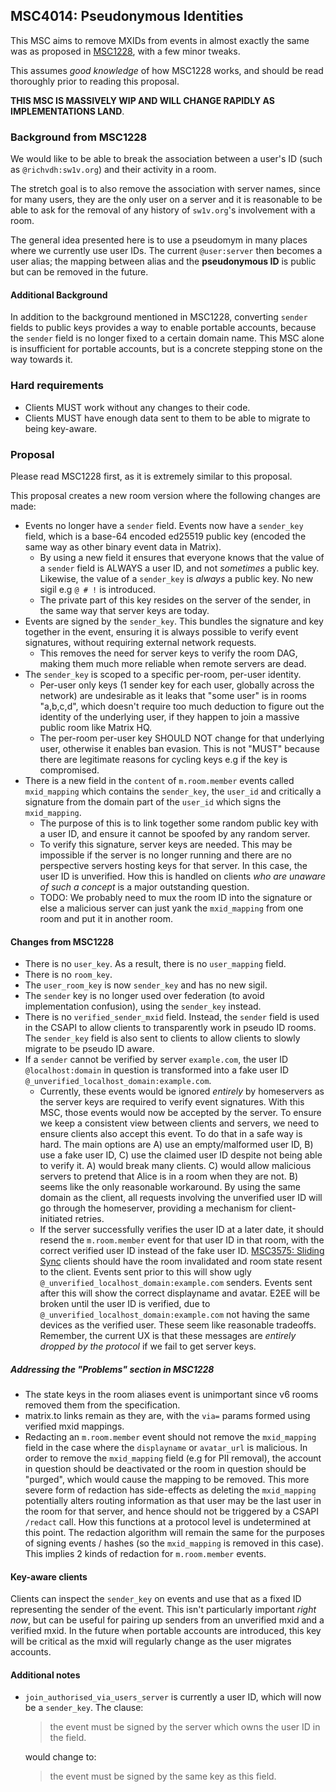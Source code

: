 ## MSC4014: Pseudonymous Identities

This MSC aims to remove MXIDs from events in almost exactly the same was as proposed in [MSC1228](https://github.com/matrix-org/matrix-spec-proposals/blob/rav/proposal/remove_mxids_from_events/proposals/1228-removing-mxids-from-events.md), with a few minor tweaks.

This assumes *good knowledge* of how MSC1228 works, and should be read thoroughly prior to reading this proposal.


**THIS MSC IS MASSIVELY WIP AND WILL CHANGE RAPIDLY AS IMPLEMENTATIONS LAND**.

### Background from MSC1228

We would like to be able to break the association between a user's ID (such as `@richvdh:sw1v.org`) and their activity in a room.

The stretch goal is to also remove the association with server names, since for many users, they are the only user on a server and it is reasonable to be able to ask for the removal of any history of `sw1v.org`'s involvement with a room.

The general idea presented here is to use a pseudomym in many places where we currently use user IDs. The current `@user:server` then becomes a user alias; the mapping between alias and the **pseudonymous ID** is public but can be removed in the future.

#### Additional Background

In addition to the background mentioned in MSC1228, converting `sender` fields to public keys provides a way to enable portable accounts, because the `sender` field is no longer fixed to a certain domain name. This MSC alone is insufficient for portable accounts, but is a concrete stepping stone on the way towards it.

### Hard requirements
 - Clients MUST work without any changes to their code.
 - Clients MUST have enough data sent to them to be able to migrate to being key-aware.

### Proposal

Please read MSC1228 first, as it is extremely similar to this proposal.

This proposal creates a new room version where the following changes are made:
- Events no longer have a `sender` field. Events now have a `sender_key` field, which is a base-64 encoded ed25519 public key (encoded the same way as other binary event data in Matrix).
    * By using a new field it ensures that everyone knows that the value of a `sender` field is ALWAYS a user ID, and not _sometimes_ a public key. Likewise, the value of a `sender_key` is _always_ a public key. No new sigil e.g `@ # !` is introduced.
    * The private part of this key resides on the server of the sender, in the same way that server keys are today.
- Events are signed by the `sender_key`. This bundles the signature and key together in the event, ensuring it is always possible to verify event signatures, without requiring external network requests.
    * This removes the need for server keys to verify the room DAG, making them much more reliable when remote servers are dead.
- The `sender_key` is scoped to a specific per-room, per-user identity.
    * Per-user only keys (1 sender key for each user, globally across the network) are undesirable as it leaks that "some user" is in rooms "a,b,c,d", which doesn't require too much deduction to figure out the identity of the underlying user, if they happen to join a massive public room like Matrix HQ.
    * The per-room per-user key SHOULD NOT change for that underlying user, otherwise it enables ban evasion. This is not "MUST" because there are legitimate reasons for cycling keys e.g if the key is compromised.
- There is a new field in the `content` of `m.room.member` events called `mxid_mapping` which contains the `sender_key`, the `user_id` and critically a signature from the domain part of the `user_id` which signs the `mxid_mapping`.
    * The purpose of this is to link together some random public key with a user ID, and ensure it cannot be spoofed by any random server.
    * To verify this signature, server keys are needed. This may be impossible if the server is no longer running and there are no perspective servers hosting keys for that server. In this case, the user ID is unverified. How this is handled on clients _who are unaware of such a concept_ is a major outstanding question.
    * TODO: We probably need to mux the room ID into the signature or else a malicious server can just yank the `mxid_mapping` from one room and put it in another room. 

#### Changes from MSC1228

- There is no `user_key`. As a result, there is no `user_mapping` field.
- There is no `room_key`.
- The `user_room_key` is now `sender_key` and has no new sigil.
- The `sender` key is no longer used over federation (to avoid implementation confusion), using the `sender_key` instead.
- There is no `verified_sender_mxid` field. Instead, the `sender` field is used in the CSAPI to allow clients to transparently work in pseudo ID rooms. The `sender_key` field is also sent to clients to allow clients to slowly migrate to be pseudo ID aware.
- If a `sender` cannot be verified by server `example.com`, the user ID `@localhost:domain` in question is transformed into a fake user ID `@_unverified_localhost_domain:example.com`.
    * Currently, these events would be ignored _entirely_ by homeservers as the server keys are required to verify event signatures. With this MSC, those events would now be accepted by the server. To ensure we keep a consistent view between clients and servers, we need to ensure clients also accept this event. To do that in a safe way is hard. The main options are A) use an empty/malformed user ID, B) use a fake user ID, C) use the claimed user ID despite not being able to verify it. A) would break many clients. C) would allow malicious servers to pretend that Alice is in a room when they are not. B) seems like the only reasonable workaround. By using the same domain as the client, all requests involving the unverified user ID will go through the homeserver, providing a mechanism for client-initiated retries.
    * If the server successfully verifies the user ID at a later date, it should resend the `m.room.member` event for that user ID in that room, with the correct verified user ID instead of the fake user ID. [MSC3575: Sliding Sync](https://github.com/matrix-org/matrix-doc/blob/kegan/sync-v3/proposals/3575-sync.md) clients should have the room invalidated and room state resent to the client. Events sent prior to this will show ugly `@_unverified_localhost_domain:example.com` senders. Events sent after this will show the correct displayname and avatar. E2EE will be broken until the user ID is verified, due to `@_unverified_localhost_domain:example.com` not having the same devices as the verified user. These seem like reasonable tradeoffs. Remember, the current UX is that these messages are _entirely dropped by the protocol_ if we fail to get server keys.

##### Addressing the "Problems" section in MSC1228
 - The state keys in the room aliases event is unimportant since v6 rooms removed them from the specification.
 - matrix.to links remain as they are, with the `via=` params formed using verified mxid mappings.
 - Redacting an `m.room.member` event should not remove the `mxid_mapping` field in the case where the `displayname` or `avatar_url` is malicious. In order to remove the `mxid_mapping` field (e.g for PII removal), the account in question should be deactivated or the room in question should be "purged", which would cause the mapping to be removed. This more severe form of redaction has side-effects as deleting the `mxid_mapping` potentially alters routing information as that user may be the last user in the room for that server, and hence should not be triggered by a CSAPI `/redact` call. How this functions at a protocol level is undetermined at this point. The redaction algorithm will remain the same for the purposes of signing events / hashes (so the `mxid_mapping` is removed in this case). This implies 2 kinds of redaction for `m.room.member` events.


#### Key-aware clients

Clients can inspect the `sender_key` on events and use that as a fixed ID representing the sender of the event. This isn't particularly important _right now_, but can be useful for pairing up senders from an unverified mxid and a verified mxid. In the future when portable accounts are introduced, this key will be critical as the mxid will regularly change as the user migrates accounts.

#### Additional notes

- `join_authorised_via_users_server` is currently a user ID, which will now be a `sender_key`. The clause:
   > the event must be signed by the server which owns the user ID in the field.

  would change to:
  
   > the event must be signed by the same key as this field.

